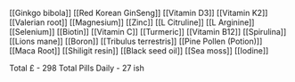 [[Ginkgo bibola]]
[[Red Korean GinSeng]]
[[Vitamin D3]]
[[Vitamin K2]]
[[Valerian root]]
[[Magnesium]]
[[Zinc]]
[[L Citruline]]
[[L Arginine]]
[[Selenium]]
[[Biotin]]
[[Vitamin C]]
[[Turmeric]]
[[Vitamin B12]]
[[Spirulina]]
[[Lions mane]]
[[Boron]]
[[Tribulus terrestris]]
[[Pine Pollen (Potion)]]
[[Maca Root]]
[[Shiligit resin]]
[[Black seed oil]]
[[Sea moss]]
[[Iodine]]

Total £ -  298 
Total Pills Daily - 27 ish 



